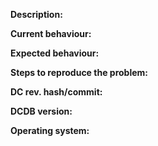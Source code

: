 <!--- (**********************************)
      (** Fill in the following fields **)
      (**********************************) --->

**Description:**

**Current behaviour:**

**Expected behaviour:**

**Steps to reproduce the problem:**

**DC rev. hash/commit:** 

**DCDB version:** 

**Operating system:** 


<!--- Notes
- 
--->
